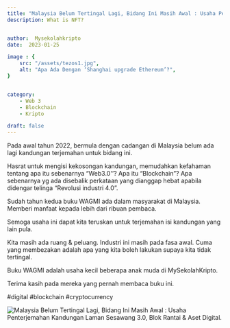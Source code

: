 ```yaml
---
title: "Malaysia Belum Tertingal Lagi, Bidang Ini Masih Awal : Usaha Penterjemahan Kandungan Laman Sesawang 3.0, Blok Rantai & Aset Digital."
description: What is NFT?


author:  Mysekolahkripto
date:  2023-01-25

image : {
    src: "/assets/tezos1.jpg",
    alt: "Apa Ada Dengan ‘Shanghai upgrade Ethereum’?",
}


category: 
    - Web 3
    - Blockchain
    - Kripto

draft: false
---
```



Pada awal tahun 2022, bermula dengan cadangan di Malaysia belum ada lagi kandungan terjemahan untuk bidang ini.

Hasrat untuk mengisi kekosongan kandungan, memudahkan kefahaman tentang apa itu sebenarnya “Web3.0'’? Apa itu “Blockchain”? Apa sebenarnya yg ada disebalik perkataan yang dianggap hebat apabila didengar telinga “Revolusi industri 4.0”.

Sudah tahun kedua buku WAGMI ada dalam masyarakat di Malaysia. Memberi manfaat kepada lebih dari ribuan pembaca.

Semoga usaha ini dapat kita teruskan untuk terjemahan isi kandungan yang lain pula.

Kita masih ada ruang & peluang. Industri ini masih pada fasa awal. Cuma yang membezakan adalah apa yang kita boleh lakukan supaya kita tidak tertingal.

Buku WAGMI adalah usaha kecil beberapa anak muda di MySekolahKripto.

Terima kasih pada mereka yang pernah membaca buku ini.

#digital #blockchain #cryptocurrency

<img src="/assets/BP4-malaysia.webp" alt="Malaysia Belum Tertingal Lagi, Bidang Ini Masih Awal : Usaha Penterjemahan Kandungan Laman Sesawang 3.0, Blok Rantai & Aset Digital." class="pt-4 w-1/2 mx-auto rounded-md">
